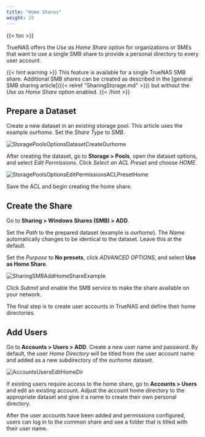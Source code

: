 ```yaml
---
title: "Home Shares"
weight: 20
---
```


{{< toc >}}

TrueNAS offers the *Use as Home Share* option for organizations or SMEs that want to use a single SMB share to provide a personal directory to every user account.

{{< hint warning >}}
This feature is available for a single TrueNAS SMB share. Additional SMB shares can be created as described in the [general SMB sharing article]({{< relref "SharingStorage.md" >}}) but without the *Use as Home Share* option enabled.
{{< /hint >}}

## Prepare a Dataset

Create a new dataset in an existing storage pool.
This article uses the example *ourhome*.
Set the *Share Type* to *SMB*.

![StoragePoolsOptionsDatasetCreateOurhome](/images/CORE/12.0/StoragePoolsOptionsDatasetCreateOurhome.jpg "Creating the SMB Dataset")

After creating the dataset, go to **Storage > Pools**, open the dataset options, and select *Edit Permissions*.
Click *Select an ACL Preset* and choose *HOME*.

![StoragePoolsOptionsEditPermissionsACLPresetHome](/images/CORE/12.0/StoragePoolsOptionsEditPermissionsACLPresetHome.png "Set the Home ACL Preset")

Save the ACL and begin creating the home share.

## Create the Share

Go to **Sharing > Windows Shares (SMB) > ADD**. 

Set the *Path* to the prepared dataset (example is *ourhome*). The *Name* automatically changes to be identical to the dataset. Leave this at the default.

Set the *Purpose* to **No presets**, click *ADVANCED OPTIONS*, and select **Use as Home Share**. 

![SharingSMBAddHomeShareExample](/images/CORE/12.0/SharingSMBAddHomeShareExample.png "Example Home Share")

Click *Submit* and enable the SMB service to make the share available on your network.

The final step is to create user accounts in TrueNAS and define their home directories.

## Add Users

Go to **Accounts > Users > ADD**. Create a new user name and password. By default, the user *Home Directory* will be titled from the user account name and added as a new subdirectory of the *ourhome* dataset.

![AccountsUsersEditHomeDir](/images/CORE/12.0/AccountsUsersEditHomeDir.png "Editing a User's Home Directory")

If existing users require access to the home share, go to **Accounts > Users** and edit an existing account.
Adjust the account home directory to the appropriate dataset and give it a name to create their own personal directory.

After the user accounts have been added and permissions configured, users can log in to the common share and see a folder that is titled with their user name.
